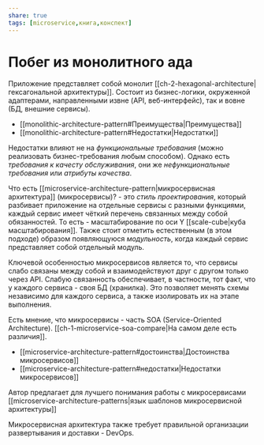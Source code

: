```yaml
---
share: true
tags: [microservice,книга,конспект]
---
```

# Побег из монолитного ада
Приложение представляет собой монолит [[ch-2-hexagonal-architecture|гексагональной архитектуры]]. Состоит из бизнес-логики, окруженной адаптерами, направленными извне (API, веб-интерфейс), так и вовне (БД, внешние сервисы).
* [[monolithic-architecture-pattern#Преимущества|Преимущества]]
* [[monolithic-architecture-pattern#Недостатки|Недостатки]]

Недостатки влияют не на *функциональные требования* (можно реализовать бизнес-требования любым способом). Однако есть *требования к качесту обслуживания*, они же *нефункциональные требования* или *атрибуты качества*.

Что есть [[microservice-architecture-pattern|микросервисная архитектура]] (микросервисы)? - это *стиль проектирования*, который разбивает приложение на отдельные сервисы с разными функциями, каждый сервис имеет чёткий перечень связанных между собой обязанностей. То есть - масштабирование по оси Y [[scale-cube|куба масштабирования]]. Также стоит отметить естественным (в этом подходе) образом появляющуюся *модульность*, когда каждый сервис представляет собой отдельный модуль.

Ключевой особенностью микросервисов является то, что сервисы слабо связаны между собой и взаимодействуют друг с другом только через API. Слабую связанность обеспечивает, в частности, тот факт, что у каждого сервиса - своя БД (хранилка). Это позволяет менять схемы независимо для каждого сервиса, а также изолировать их на этапе выполнения.

Есть мнение, что микросервисы - часть SOA (Service-Oriented Architecture). [[ch-1-microservice-soa-compare|На самом деле есть различия]].

* [[microservice-architecture-pattern#достоинства|Достоинства микросервисов]]
* [[microservice-architecture-pattern#недостатки|Недостатки микросервисов]]

Автор предлагает для лучшего понимания работы с микросервисами [[microservice-architecture-patterns|язык шаблонов микросервисной архитектуры]]

Микросервисная архитектура также требует правильной организации развертывания и доставки - DevOps.


